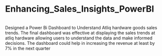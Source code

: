 # Enhancing_Sales_Insights_PowerBI
<br>
Designed a Power Bi Dashboard to Understand Atliq hardware goods sales
trends.
The final dashboard was effective at displaying the sales trends at atliq hardware
allowing users to understand the data and make informed decisions.
The dashboard could help in increasing the revenue at least by 7% in the next
quarter
